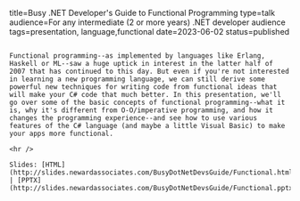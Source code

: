 title=Busy .NET Developer's Guide to Functional Programming
type=talk
audience=For any intermediate (2 or more years) .NET developer audience
tags=presentation, language,functional
date=2023-06-02
status=published
~~~~~~

Functional programming--as implemented by languages like Erlang, Haskell or ML--saw a huge uptick in interest in the latter half of 2007 that has continued to this day. But even if you're not interested in learning a new programming language, we can still derive some powerful new techniques for writing code from functional ideas that will make your C# code that much better. In this presentation, we'll go over some of the basic concepts of functional programming--what it is, why it's different from O-O/imperative programming, and how it changes the programming experience--and see how to use various features of the C# language (and maybe a little Visual Basic) to make your apps more functional.
    
<hr />

Slides: [HTML](http://slides.newardassociates.com/BusyDotNetDevsGuide/Functional.html) | [PPTX](http://slides.newardassociates.com/BusyDotNetDevsGuide/Functional.pptx)
